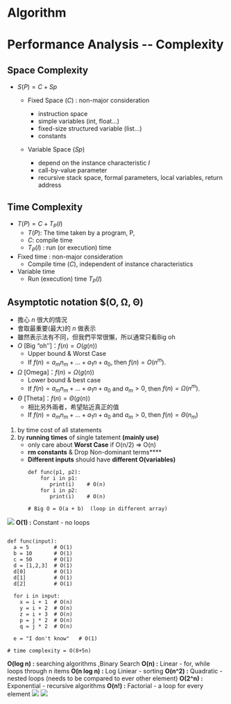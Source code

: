 
# Algorithm 
# Performance Analysis -- Complexity 

## Space Complexity
- $S(P)=C+Sp$
    - Fixed Space $(C)$ : non-major consideration
		- instruction space
		- simple variables (int, float...)
		- fixed-size structured variable (list...)
		- constants

	- Variable Space $(Sp)$
		- depend on the instance characteristic $I$
		- call-by-value parameter
		- recursive stack space, formal parameters, local variables, return address

## Time Complexity
- $T(P)=C+T_P(I)$
	- $T(P)$: The time taken by a program, P, 
	- $C$: compile time 
	- $T_P(I)$ : run (or execution) time
- Fixed time : non-major consideration
	- Compile time $(C)$, independent of instance characteristics
- Variable time 
	- Run (execution) time $T_P(I)$

## Asymptotic notation $(O, Ω, Θ)
- 擔心 $n$ 很大的情況
- 會取最重要(最大)的 $n$ 做表示
- 雖然表示法有不同，但我們平常很懶，所以通常只看Big oh
- $O$ [Big “oh’’]：$f(n) = O(g(n))$
	- Upper bound & Worst Case
	 - If $f(n) = a_mn_m+…+a_1n+a_0$, then $f(n) = O(n^m)$.
- $Ω$ [Omega]：$f(n) = \Omega(g(n))$
	- Lower bound & best case
	- If $f(n) =  a_mn_m+…+a_1n+a_0$ and $a_m > 0$, then $f(n) = \Omega(n^m)$.
- $Θ$ [Theta]：$f(n) = \Theta(g(n))$
	- 相比另外兩者，希望貼近真正的值
	- If $f(n) = a_mn_m+…+a_1n+a_0$ and $a_m > 0$, then $f(n) = \Theta(n_m)$



1. by time cost of all statements
2. by **running times** of single tatement **(mainly use)**
   - only care about **Worst Case**   if O(n/2) => O(n)
   - **rm constants** & Drop Non-dominant terms****
   - **Different inputs** should have **different O(variables)**
     ```
	 def func(p1, p2):
	     for i in p1: 
		    print(i)    # O(n)
		 for i in p2:
		    print(i)    # O(n)   
			
	 # Big O = O(a + b)  (loop in different array)
	 ```
 
![](https://i.imgur.com/LiMB3L4.png)
**O(1) :** Constant - no loops
```

def func(input):
  a = 5        # O(1)
  b = 10       # O(1)
  c = 50       # O(1)
  d = [1,2,3]  # O(1)
  d[0]         # O(1)
  d[1]         # O(1)
  d[2]         # O(1)
  
  for i in input:  
    x = i + 1  # O(n)
    y = i + 2  # O(n)
    z = i + 3  # O(n)
	p = j * 2  # O(n)
	q = j * 2  # O(n)
	
  e = "I don't know"   # O(1)

# time complexity = O(8+5n)
```
**O(log n) :**  searching algorithms ,Binary Search
**O(n) :** Linear - for, while loops through n items
**O(n log n) :** Log Liniear - sorting
**O(n^2) :** Quadratic - nested loops (needs to be compared to ever other element)
**O(2^n) :** Exponential - recursive algorithms
**O(n!) :** Factorial - a loop for every element
![](https://i.imgur.com/bp9yiho.png)
![](https://i.imgur.com/yqneLba.png)


